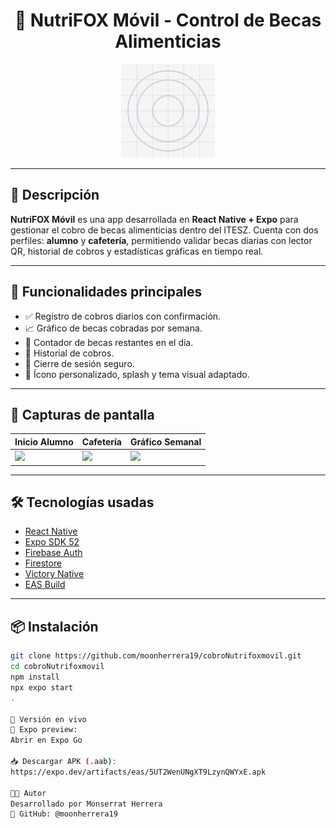 <h1 align="center">
  🦊 NutriFOX Móvil - Control de Becas Alimenticias
</h1>

<p align="center">
  <img src="./assets/icon.png" alt="NutriFOX Logo" width="150"/>
</p>

---

## 📲 Descripción

**NutriFOX Móvil** es una app desarrollada en **React Native + Expo** para gestionar el cobro de becas alimenticias dentro del ITESZ. Cuenta con dos perfiles: **alumno** y **cafetería**, permitiendo validar becas diarias con lector QR, historial de cobros y estadísticas gráficas en tiempo real.

---

## 🚀 Funcionalidades principales

- ✅ Registro de cobros diarios con confirmación.
- 📈 Gráfico de becas cobradas por semana.
- 🔢 Contador de becas restantes en el día.
- 🧾 Historial de cobros.
- 🔐 Cierre de sesión seguro.
- 🦊 Ícono personalizado, splash y tema visual adaptado.

---

## 📸 Capturas de pantalla

| Inicio Alumno | Cafetería | Gráfico Semanal |
|---------------|-----------|------------------|
| ![](./screens/alumno.png) | ![](./screens/cafeteria.png) | ![](./screens/grafico.png) |

---

## 🛠️ Tecnologías usadas

- [React Native](https://reactnative.dev/)
- [Expo SDK 52](https://docs.expo.dev/)
- [Firebase Auth](https://firebase.google.com/docs/auth)
- [Firestore](https://firebase.google.com/docs/firestore)
- [Victory Native](https://formidable.com/open-source/victory/docs/native/)
- [EAS Build](https://docs.expo.dev/build/introduction/)

---

## 📦 Instalación

```bash
git clone https://github.com/moonherrera19/cobroNutrifoxmovil.git
cd cobroNutrifoxmovil
npm install
npx expo start
.

🧪 Versión en vivo
🔗 Expo preview:
Abrir en Expo Go

📥 Descargar APK (.aab):
https://expo.dev/artifacts/eas/5UT2WenUNgXT9LzynQWYxE.apk

👩‍💻 Autor
Desarrollado por Monserrat Herrera
🔗 GitHub: @moonherrera19


